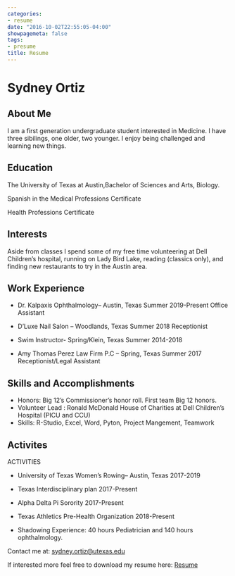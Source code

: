 ```yaml
---
categories:
- resume
date: "2016-10-02T22:55:05-04:00"
showpagemeta: false
tags:
- presume
title: Resume
---
```

# Sydney Ortiz

## About Me
I am a first generation undergraduate student interested in Medicine. I have three sibilings, one older, two younger. I enjoy being challenged and learning new things. 

## Education
The University of Texas at Austin,Bachelor of Sciences and Arts, Biology.

Spanish in the Medical Professions Certificate 

Health Professions Certificate

## Interests
Aside from classes I spend some of my free time volunteering at Dell Children’s hospital, running on Lady Bird Lake, reading (classics only), and finding new restaurants to try in the Austin area.

## Work Experience
- Dr. Kalpaxis Ophthalmology– Austin, Texas		Summer 2019-Present
 Office Assistant

- D’Luxe Nail Salon – Woodlands, Texas 	Summer 2018
 Receptionist  


- Swim Instructor- Spring/Klein, Texas	Summer 2014-2018


- Amy Thomas Perez Law Firm P.C – Spring, Texas	Summer 2017
 Receptionist/Legal Assistant 



## Skills and Accomplishments
-	Honors: Big 12’s Commissioner’s honor roll. First team Big 12 honors. 
- Volunteer Lead : Ronald McDonald House of Charities at Dell Children’s Hospital (PICU and CCU)
- Skills: R-Studio, Excel, Word, Pyton, Project Mangement, Teamwork

## Activites

ACTIVITIES 
- University of Texas Women’s Rowing– Austin, Texas 	 2017-2019

- Texas Interdisciplinary plan                        2017-Present
- Alpha Delta Pi Sorority	                            2017-Present

- Texas Athletics Pre-Health Organization 	          2018-Present 
- Shadowing Experience: 40 hours Pediatrician and 140 hours ophthalmology.


Contact me at: sydney.ortiz@utexas.edu

If interested more feel free to download my resume here: [Resume](/resume.pdf)